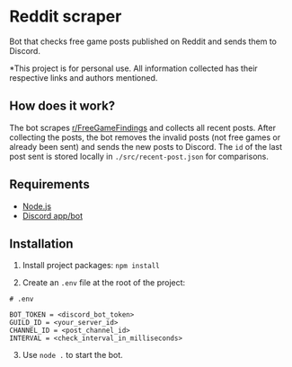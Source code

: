 # Reddit scraper

Bot that checks free game posts published on Reddit and sends them to Discord.

*This project is for personal use. All information collected has their respective links and authors mentioned.

## How does it work?

The bot scrapes [r/FreeGameFindings](https://www.reddit.com/r/FreeGameFindings/) and collects all recent posts. After collecting the posts, the bot removes the invalid posts (not free games or already been sent) and sends the new posts to Discord. The `id` of the last post sent is stored locally in `./src/recent-post.json` for comparisons.

## Requirements
- [Node.js](https://nodejs.org/en/)
- [Discord app/bot](https://discordapp.com/developers/applications)

## Installation

1) Install project packages: `npm install`

2) Create an `.env` file at the root of the project:

```
# .env

BOT_TOKEN = <discord_bot_token>
GUILD_ID = <your_server_id>
CHANNEL_ID = <post_channel_id>
INTERVAL = <check_interval_in_milliseconds>
```

3) Use `node .` to start the bot.